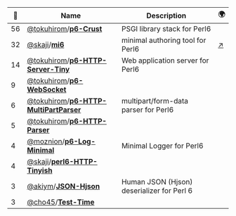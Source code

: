 |:star2: | Name | Description | 🌍|
|---|---|---|---|
|56|[@tokuhirom](https://github.com/tokuhirom)/[**p6-Crust**](https://github.com/tokuhirom/p6-Crust)|PSGI library stack for Perl6||
|32|[@skaji](https://github.com/skaji)/[**mi6**](https://github.com/skaji/mi6)|minimal authoring tool for Perl6|[:arrow_upper_right:](https://www.cpan.org/authors/id/S/SK/SKAJI/Perl6/)|
|14|[@tokuhirom](https://github.com/tokuhirom)/[**p6-HTTP-Server-Tiny**](https://github.com/tokuhirom/p6-HTTP-Server-Tiny)|Web application server for Perl6||
|9|[@tokuhirom](https://github.com/tokuhirom)/[**p6-WebSocket**](https://github.com/tokuhirom/p6-WebSocket)|||
|6|[@tokuhirom](https://github.com/tokuhirom)/[**p6-HTTP-MultiPartParser**](https://github.com/tokuhirom/p6-HTTP-MultiPartParser)|multipart/form-data parser for Perl6||
|5|[@tokuhirom](https://github.com/tokuhirom)/[**p6-HTTP-Parser**](https://github.com/tokuhirom/p6-HTTP-Parser)|||
|4|[@moznion](https://github.com/moznion)/[**p6-Log-Minimal**](https://github.com/moznion/p6-Log-Minimal)|Minimal Logger for Perl6||
|4|[@skaji](https://github.com/skaji)/[**perl6-HTTP-Tinyish**](https://github.com/skaji/perl6-HTTP-Tinyish)|||
|3|[@akiym](https://github.com/akiym)/[**JSON-Hjson**](https://github.com/akiym/JSON-Hjson)|Human JSON (Hjson) deserializer for Perl 6||
|3|[@cho45](https://github.com/cho45)/[**Test-Time**](https://github.com/cho45/Test-Time)|||

